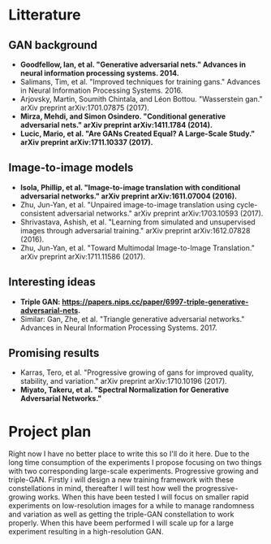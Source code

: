 # Litterature

## GAN background
- **Goodfellow, Ian, et al. "Generative adversarial nets." Advances in neural information processing systems. 2014.**
- Salimans, Tim, et al. "Improved techniques for training gans." Advances in Neural Information Processing Systems. 2016.
- Arjovsky, Martin, Soumith Chintala, and Léon Bottou. "Wasserstein gan." arXiv preprint arXiv:1701.07875 (2017).
- **Mirza, Mehdi, and Simon Osindero. "Conditional generative adversarial nets." arXiv preprint arXiv:1411.1784 (2014).**
- **Lucic, Mario, et al. "Are GANs Created Equal? A Large-Scale Study." arXiv preprint arXiv:1711.10337 (2017).**

## Image-to-image models
 - **Isola, Phillip, et al. "Image-to-image translation with conditional adversarial networks." arXiv preprint arXiv:1611.07004 (2016).**
 - Zhu, Jun-Yan, et al. "Unpaired image-to-image translation using cycle-consistent adversarial networks." arXiv preprint arXiv:1703.10593 (2017).
 - Shrivastava, Ashish, et al. "Learning from simulated and unsupervised images through adversarial training." arXiv preprint arXiv:1612.07828 (2016).
 - Zhu, Jun-Yan, et al. "Toward Multimodal Image-to-Image Translation." arXiv preprint arXiv:1711.11586 (2017).

## Interesting ideas
- **Triple GAN: https://papers.nips.cc/paper/6997-triple-generative-adversarial-nets.**
- Similar: Gan, Zhe, et al. "Triangle generative adversarial networks." Advances in Neural Information Processing Systems. 2017.

## Promising results
- Karras, Tero, et al. "Progressive growing of gans for improved quality, stability, and variation." arXiv preprint arXiv:1710.10196 (2017).
- **Miyato, Takeru, et al. "Spectral Normalization for Generative Adversarial Networks."**

# Project plan
Right now I have no better place to write this so I'll do it here. Due to the long time consumption of the experiments I propose focusing on two things with two corresponding large-scale experiments. Progressive growing and triple-GAN. Firstly i will design a new training framework with these constellations in mind, thereafter I will test how well the progressive-growing works. When this have been tested I will focus on smaller rapid experiments on low-resolution images for a while to manage randomness and variation as well as getting the triple-GAN constellation to work properly. When this have beem performed I will scale up for a large experiment resulting in a high-resolution GAN.
